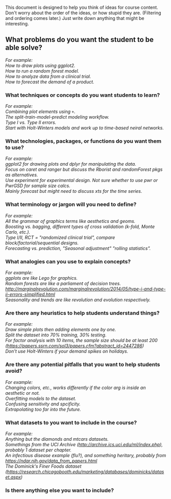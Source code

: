 This document is designed to help you think of ideas for course content. Don't worry about the order of the ideas, or how stupid they are. (Filtering and ordering comes later.) Just write down anything that might be interesting.

## What problems do you want the student to be able solve?

*For example:*   
*How to draw plots using ggplot2.*  
*How to run a random forest model.*  
*How to analyze data from a clinical trial.*  
*How to forecast the demand of a product.*  



### What techniques or concepts do you want students to learn?

*For example:*  
*Combining plot elements using `+`.*  
*The split-train-model-predict modeling workflow.*  
*Type I vs. Type II errors.*  
*Start with Holt-Winters models and work up to time-based neiral networks.*  



### What technologies, packages, or functions do you want them to use?

*For example:*  
*ggplot2 for drawing plots and dplyr for manipulating the data.*  
*Focus on caret and ranger but discuss the Rborist and randomForest pkgs as alternatives.*  
*Use experiment for experimental design. Not sure whether to use pwr or PwrGSD for sample size calcs.*  
*Mainly forecast but might need to discuss xts for the time series.*  



### What terminology or jargon will you need to define?

*For example:*  
*All the grammar of graphics terms like aesthetics and geoms.*  
*Boosting vs. bagging, different types of cross validation (k-fold, Monte Carlo, etc.).*  
*Type I/II, RCT = "randomized clinical trial", compare block/factorial/sequential designs.*  
*Forecasting vs. prediction, "Seasonal adjustment" "rolling statistics".*  



### What analogies can you use to explain concepts?

*For example:*  
*ggplots are like Lego for graphics.*  
*Random forests are like a parliament of decision trees.*  
*http://marginalrevolution.com/marginalrevolution/2014/05/type-i-and-type-ii-errors-simplified.html*  
*Seasonality and trends are like revolution and evolution respectively.*  



### Are there any heuristics to help students understand things?

*For example:*  
*Draw simple plots then adding elements one by one.*  
*Split the dataset into 70% training, 30% testing.*  
*For factor analysis with 10 items, the sample size should be at least 200 (https://papers.ssrn.com/sol3/papers.cfm?abstract_id=2447286)*  
*Don't use Holt-Winters if your demand spikes on holidays.*  


### Are there any potential pitfalls that you want to help students avoid?

*For example:*  
*Changing colors, etc., works differently if the color arg is inside an aesthetic or not.*  
*Overfitting models to the dataset.*  
*Confusing sensitivity and spcificity.*  
*Extrapolating too far into the future.*  



### What datasets to you want to include in the course?

*For example:*  
*Anything but the diamonds and mtcars datasets.*  
*Somethings from the UCI Archive (http://archive.ics.uci.edu/ml/index.php), probably 1 dataset per chapter.*  
*An infectious disease example (flu?), and something heritary, probably from https://ndar.nih.gov/data_from_papers.html*  
*The Dominick's Finer Foods dataset (https://research.chicagobooth.edu/marketing/databases/dominicks/dataset.aspx)*  



### Is there anything else you want to include?








